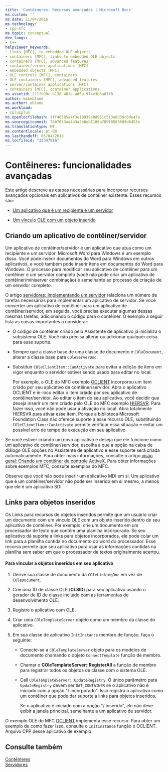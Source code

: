 ```yaml
---
title: 'Contêineres: Recursos avançados | Microsoft Docs'
ms.custom: ''
ms.date: 11/04/2016
ms.technology:
- cpp-mfc
ms.topic: conceptual
dev_langs:
- C++
helpviewer_keywords:
- links [MFC], to embedded OLE objects
- containers [MFC], links to embedded OLE objects
- containers [MFC], advanced features
- container/server applications [MFC]
- embedded objects [MFC]
- OLE controls [MFC], containers
- OLE containers [MFC], advanced features
- server/container applications [MFC]
- containers [MFC], container applications
ms.assetid: 221fd99c-b138-40fa-ad6a-974e3b3ad1f8
author: mikeblome
ms.author: mblome
ms.workload:
- cplusplus
ms.openlocfilehash: 1ff48585a7f3e19939e8d951c513a8d39c0de47e
ms.sourcegitcommit: 76b7653ae443a2b8eb1186b789f8503609d6453e
ms.translationtype: MT
ms.contentlocale: pt-BR
ms.lasthandoff: 05/04/2018
ms.locfileid: "33347916"
---
```

# <a name="containers-advanced-features"></a>Contêineres: funcionalidades avançadas
Este artigo descreve as etapas necessárias para incorporar recursos avançados opcionais em aplicativos de contêiner existente. Esses recursos são:  
  
-   [Um aplicativo que é um recipiente e um servidor](#_core_creating_a_container_server_application)  
  
-   [Um vínculo OLE com um objeto inserido](#_core_links_to_embedded_objects)  
  
##  <a name="_core_creating_a_container_server_application"></a> Criando um aplicativo de contêiner/servidor  
 Um aplicativo de contêiner/servidor é um aplicativo que atua como um recipiente e um servidor. Microsoft Word para Windows é um exemplo disso. Você pode inserir documentos do Word para Windows em outros aplicativos, e você também pode inserir itens em documentos do Word para Windows. O processo para modificar seu aplicativo de contêiner para um contêiner e um servidor completo (você não pode criar um aplicativo de contêiner/miniserver combinação) é semelhante ao processo de criação de um servidor completo.  
  
 O artigo [servidores: Implementando um servidor](../mfc/servers-implementing-a-server.md) relaciona um número de tarefas necessárias para implementar um aplicativo de servidor. Se você converter um aplicativo de contêiner para um aplicativo de contêiner/servidor, em seguida, você precisa executar algumas dessas mesmas tarefas, adicionando o código para o contêiner. O exemplo a seguir lista as coisas importantes a considerar:  
  
-   O código de contêiner criado pelo Assistente de aplicativo já inicializa o subsistema OLE. Você não precisa alterar ou adicionar qualquer coisa para esse suporte.  
  
-   Sempre que a classe base de uma classe de documento é `COleDocument`, alterar a classe base para `COleServerDoc`.  
  
-   Substituir `COleClientItem::CanActivate` para evitar a edição de itens em vigor enquanto o servidor estiver sendo usado para editar no local.  
  
     Por exemplo, o OLE do MFC exemplo [OCLIENT](../visual-cpp-samples.md) incorporou um item criado por seu aplicativo de contêiner/servidor. Abra o aplicativo OCLIENT e in-loco editar o item criado por seu aplicativo de contêiner/servidor. Ao editar o item do seu aplicativo, você decidir que deseja inserir um item criado pelo OLE do MFC exemplo [HIERSVR](../visual-cpp-samples.md). Para fazer isso, você não pode usar a ativação no local. Abra totalmente HIERSVR para ativar esse item. Porque a biblioteca Microsoft Foundation Class não oferece suporte a esse recurso OLE, substituindo `COleClientItem::CanActivate` permite verificar essa situação e evitar um possível erro de tempo de execução em seu aplicativo.  
  
 Se você estiver criando um novo aplicativo e deseja que ele funcione como um aplicativo de contêiner/servidor, escolha a que a opção na caixa de diálogo OLE opções no Assistente de aplicativo e esse suporte será criada automaticamente. Para obter mais informações, consulte o artigo [visão geral: Criando um contêiner de controle ActiveX](../mfc/reference/creating-an-mfc-activex-control-container.md). Para obter informações sobre exemplos MFC, consulte exemplos do MFC.  
  
 Observe que você não pode inserir um aplicativo MDI em si. Um aplicativo que é um contêiner/servidor não pode ser inserido em si mesmo, a menos que ele é um aplicativo SDI.  
  
##  <a name="_core_links_to_embedded_objects"></a> Links para objetos inseridos  
 Os Links para recursos de objetos inseridos permite que um usuário criar um documento com um vínculo OLE com um objeto inserido dentro de seu aplicativo de contêiner. Por exemplo, crie um documento em um processador de texto que contém uma planilha incorporada. Se seu aplicativo dá suporte a links para objetos incorporados, ele pode colar um link para a planilha contida no documento do word do processador. Esse recurso permite que seu aplicativo para usar as informações contidas na planilha sem saber em que o processador de textos originalmente acertou.  
  
#### <a name="to-link-to-embedded-objects-in-your-application"></a>Para vincular a objetos inseridos em seu aplicativo  
  
1.  Derive sua classe de documento da `COleLinkingDoc` em vez de `COleDocument`.  
  
2.  Crie uma ID de classe OLE (**CLSID**) para seu aplicativo usando o gerador de ID de classe incluído com as ferramentas de desenvolvimento OLE.  
  
3.  Registre o aplicativo com OLE.  
  
4.  Criar uma `COleTemplateServer` objeto como um membro da classe do aplicativo.  
  
5.  Em sua classe de aplicativo `InitInstance` membro de função, faça o seguinte:  
  
    -   Conecte-se a `COleTemplateServer` objeto para os modelos de documento chamando o objeto `ConnectTemplate` função de membro.  
  
    -   Chamar o **COleTemplateServer::RegisterAll** a função de membro para registrar todos os objetos de classe com o sistema OLE.  
  
    -   Call `COleTemplateServer::UpdateRegistry`. O único parâmetro para `UpdateRegistry` devem ser `OAT_CONTAINER` se o aplicativo não é iniciado com a opção "/ incorporado". Isso registra o aplicativo como um contêiner que pode dar suporte a links para objetos inseridos.  
  
         Se o aplicativo é iniciado com a opção "/ inserido", ele não deve exibir a janela principal, semelhante a um aplicativo de servidor.  
  
 O exemplo OLE do MFC [OCLIENT](../visual-cpp-samples.md) implementa esse recurso. Para obter um exemplo de como fazer isso, consulte o `InitInstance` função o OCLIENT. Arquivo CPP desse aplicativo de exemplo.  
  
## <a name="see-also"></a>Consulte também  
 [Contêineres](../mfc/containers.md)   
 [Servidores](../mfc/servers.md)

